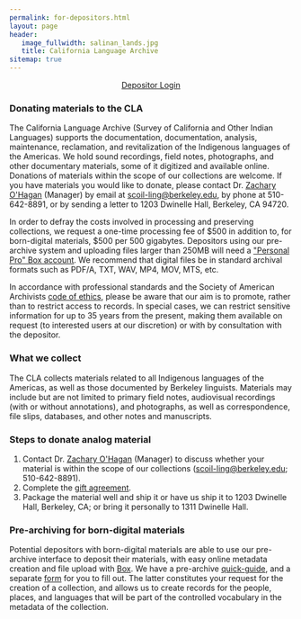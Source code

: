 ```yaml
---
permalink: for-depositors.html
layout: page
header:
   image_fullwidth: salinan_lands.jpg
   title: California Language Archive
sitemap: true
---
```


<center><a href="https://cla.berkeley.edu/pa" class="button">Depositor Login</a></center>

### Donating materials to the CLA

The California Language Archive (Survey of California and Other Indian Languages) supports the documentation, documentation, analysis, maintenance, reclamation, and revitalization of the Indigenous languages of the Americas. We hold sound recordings, field notes, photographs, and other documentary materials, some of it digitized and available online. Donations of materials within the scope of our collections are welcome. If you have materials you would like to donate, please contact Dr. [Zachary O'Hagan](https://linguistics.berkeley.edu/~zjohagan/) (Manager) by email at scoil-ling@berkeley.edu, by phone at 510-642-8891, or by sending a letter to 1203 Dwinelle Hall, Berkeley, CA 94720.

In order to defray the costs involved in processing and preserving collections, we request a one-time processing fee of $500 in addition to, for born-digital materials, $500 per 500 gigabytes. Depositors using our pre-archive system and uploading files larger than 250MB will need a ["Personal Pro" Box account](https://www.box.com/pricing/individual). We recommend that digital files be in standard archival formats such as PDF/A, TXT, WAV, MP4, MOV, MTS, etc.

In accordance with professional standards and the Society of American Archivists [code of ethics](http://www2.archivists.org/statements/saa-core-values-statement-and-code-of-ethics), please be aware that our aim is to promote, rather than to restrict access to records. In special cases, we can restrict sensitive information for up to 35 years from the present, making them available on request (to interested users at our discretion) or with by consultation with the depositor.

### What we collect

The CLA collects materials related to all Indigenous languages of the Americas, as well as those documented by Berkeley linguists. Materials may include but are not limited to primary field notes, audiovisual recordings (with or without annotations), and photographs, as well as correspondence, file slips, databases, and other notes and manuscripts.

### Steps to donate analog material

1. Contact Dr. [Zachary O'Hagan](https://linguistics.berkeley.edu/~zjohagan/) (Manager) to discuss whether your material is within the scope of our collections (scoil-ling@berkeley.edu; 510-642-8891).
1. Complete the [gift agreement](https://berkeley.box.com/v/survey-gift-agreement).
1. Package the material well and ship it or have us ship it to 1203 Dwinelle Hall, Berkeley, CA; or bring it personally to 1311 Dwinelle Hall.

### Pre-archiving for born-digital materials

Potential depositors with born-digital materials are able to use our pre-archive interface to deposit their materials, with easy online metadata creation and file upload with [Box](https://www.box.com/home). We have a pre-archive [quick-guide](https://berkeley.box.com/v/prearchive-quick-guide), and a separate [form](https://goo.gl/forms/VGfFDyMxNyFr6lIl1) for you to fill out. The latter constitutes your request for the creation of a collection, and allows us to create records for the people, places, and languages that will be part of the controlled vocabulary in the metadata of the collection.
